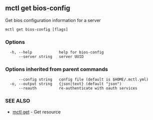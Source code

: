 [Auto generated by spf13/cobra]: <>

## mctl get bios-config

Get bios configuration information for a server

```
mctl get bios-config [flags]
```

### Options

```
  -h, --help            help for bios-config
      --server string   server UUID
```

### Options inherited from parent commands

```
      --config string   config file (default is $HOME/.mctl.yml)
  -o, --output string   {json|text} (default "json")
      --reauth          re-authenticate with oauth services
```

### SEE ALSO

* [mctl get](mctl_get.md)	 - Get resource

